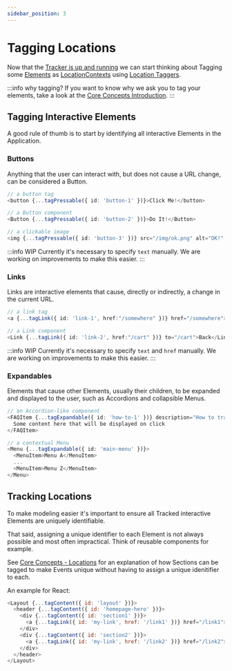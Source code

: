 ```yaml
---
sidebar_position: 3
---
```


# Tagging Locations

Now that the [Tracker is up and running](/tracking/browser/how-to-guides/getting-started.md) we can start 
thinking about Tagging some [Elements](/tracking/browser/core-concepts/tagging.md#elements) as 
[LocationContexts](/taxonomy/reference/location-contexts/overview.md) using 
[Location Taggers](/tracking/browser/api-reference/locationTaggers/overview.md).  

:::info why tagging?
If you want to know why we ask you to tag your elements, take a look at the [Core Concepts Introduction](/tracking/browser/core-concepts).
:::

## Tagging Interactive Elements
A good rule of thumb is to start by identifying all interactive Elements in the Application. 

### Buttons
Anything that the user can interact with, but does not cause a URL change, can be considered a Button. 

```typescript jsx
// a button tag 
<button {...tagPressable({ id: 'button-1' })}>Click Me!</button>

// a Button component 
<Button {...tagPressable({ id: 'button-2' })}>Do It!</Button>

// a clickable image
<img {...tagPressable({ id: 'button-3' })} src="/img/ok.png" alt="OK!" />
```

:::info WIP
Currently it's necessary to specify `text` manually. We are working on improvements to make this easier.
:::


### Links
Links are interactive elements that cause, directly or indirectly, a change in the current URL.

```typescript jsx
// a link tag 
<a {...tagLink({ id: 'link-1', href:"/somewhere" })} href="/somewhere">Go!</a>

// a Link component 
<Link {...tagLink({ id: 'link-2', href:"/cart" })} to="/cart">Back</Link>
```

:::info WIP
Currently it's necessary to specify `text` and `href` manually. We are working on improvements to make this 
easier.
:::


### Expandables
Elements that cause other Elements, usually their children, to be expanded and displayed to the user, such as 
Accordions and collapsible Menus. 

```typescript jsx
// an Accordion-like component 
<FAQItem {...tagExpandable({ id: 'how-to-1' })} description="How to track Accordions?">
  Some content here that will be displayed on click
</FAQItem>

// a contextual Menu 
<Menu {...tagExpandable({ id: 'main-menu' })}>
  <MenuItem>Menu A</MenuItem>
  ...
  <MenuItem>Menu Z</MenuItem>
</Menu>
```



## Tracking Locations
To make modeling easier it's important to ensure all Tracked interactive Elements are uniquely identifiable.   

That said, assigning a unique identifier to each Element is not always possible and most often impractical. 
Think of reusable components for example.

See [Core Concepts - Locations](/tracking/browser/core-concepts/locations.md#applying-locations) for an explanation 
of how Sections can be tagged to make Events unique without having to assign a unique idenitifier to each.

An example for React:
```js
<Layout {...tagContent({ id: 'layout' })}>
  <header {...tagContent({ id: 'homepage-hero' })}>
    <div {...tagContent({ id: 'section1' })}>
      <a {...tagLink({ id: 'my-link', href: '/link1' })} href="/link1">Link 1</a>
    </div>
    <div {...tagContent({ id: 'section2' })}>
      <a {...tagLink({ id: 'my-link', href: '/link2' })} href="/link2">Link 2</a>
    </div>
  </header>
</Layout>
```